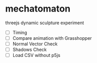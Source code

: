 # mechatomaton
 threejs dynamic sculpture experiment

- [ ] Timing
- [ ] Compare animation with Grasshopper
- [ ] Normal Vector Check
- [ ] Shadows Check
- [ ] Load CSV without p5js